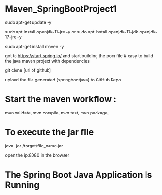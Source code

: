 # Maven_SpringBootProject1

sudo apt-get update -y

sudo apt install openjdk-11-jre -y
or
sudo apt install openjdk-17-jdk openjdk-17-jre -y

sudo apt-get install maven -y

got to https://start.spring.io/ and start building the pom file # easy to build the java maven project with dependencies

git clone [url of github]

upload the file generated [springbootjava] to GitHub Repo

# Start the maven workflow : 
mvn validate,
mvn compile,
mvn test,
mvn package,

# To execute the jar file
java -jar /target/file_name.jar

open the ip:8080 in the browser
# The Spring Boot Java Application Is Running

